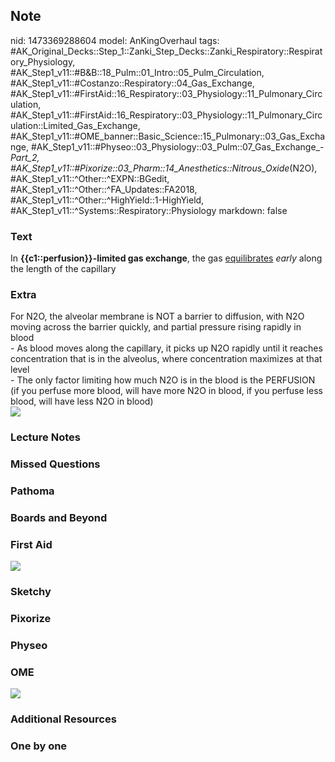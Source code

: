 ## Note
nid: 1473369288604
model: AnKingOverhaul
tags: #AK_Original_Decks::Step_1::Zanki_Step_Decks::Zanki_Respiratory::Respiratory_Physiology, #AK_Step1_v11::#B&B::18_Pulm::01_Intro::05_Pulm_Circulation, #AK_Step1_v11::#Costanzo::Respiratory::04_Gas_Exchange, #AK_Step1_v11::#FirstAid::16_Respiratory::03_Physiology::11_Pulmonary_Circulation, #AK_Step1_v11::#FirstAid::16_Respiratory::03_Physiology::11_Pulmonary_Circulation::Limited_Gas_Exchange, #AK_Step1_v11::#OME_banner::Basic_Science::15_Pulmonary::03_Gas_Exchange, #AK_Step1_v11::#Physeo::03_Physiology::03_Pulm::07_Gas_Exchange_-_Part_2, #AK_Step1_v11::#Pixorize::03_Pharm::14_Anesthetics::Nitrous_Oxide_(N2O), #AK_Step1_v11::^Other::^EXPN::BGedit, #AK_Step1_v11::^Other::^FA_Updates::FA2018, #AK_Step1_v11::^Other::^HighYield::1-HighYield, #AK_Step1_v11::^Systems::Respiratory::Physiology
markdown: false

### Text
<div>
  In <b>{{c1::perfusion}}-limited gas exchange</b>, the gas
  <u>equilibrates</u> <i>early</i> along the length of the
  capillary
</div>

### Extra
<div>
  <div>
    For N2O, the alveolar membrane is NOT a barrier to diffusion,
    with N2O moving across the barrier quickly, and partial
    pressure rising rapidly in blood
  </div>
  <div>
    - As blood moves along the capillary, it picks up N2O rapidly
    until it reaches concentration that is in the alveolus, where
    concentration maximizes at that level
  </div>
  <div>
    - The only factor limiting how much N2O is in the blood is the
    PERFUSION (if you perfuse more blood, will have more N2O in
    blood, if you perfuse less blood, will have less N2O in blood)
  </div>
</div>
<div><img src="paste-51088635985921.jpg"></div>

### Lecture Notes


### Missed Questions


### Pathoma


### Boards and Beyond


### First Aid
<img src="tmpvq4Il9.png">

### Sketchy


### Pixorize


### Physeo


### OME
<div class="ome-widget">
  <a href=
  "https://onlinemeded.org/spa/pulmonary/gas-exchange/acquire?ref=anki">
  <img src="_OME_AnkiFlashcards_Lesson_4.png"></a>
</div>

### Additional Resources


### One by one


